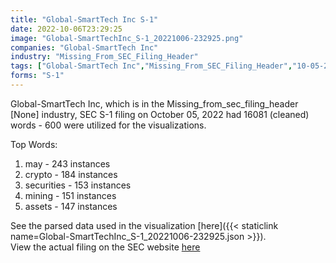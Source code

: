 ```yaml
---
title: "Global-SmartTech Inc S-1"
date: 2022-10-06T23:29:25
image: "Global-SmartTechInc_S-1_20221006-232925.png"
companies: "Global-SmartTech Inc"
industry: "Missing_From_SEC_Filing_Header"
tags: ["Global-SmartTech Inc","Missing_From_SEC_Filing_Header","10-05-2022","S-1"]
forms: "S-1"
---
```

Global-SmartTech Inc, which is in the Missing_from_sec_filing_header [None] industry, SEC S-1 filing on October 05, 2022 had 16081 (cleaned) words - 600 were utilized for the visualizations.

Top Words:
1. may - 243 instances
2. crypto - 184 instances
3. securities - 153 instances
4. mining - 151 instances
5. assets - 147 instances


See the parsed data used in the visualization [here]({{< staticlink name=Global-SmartTechInc_S-1_20221006-232925.json >}}).  
View the actual filing on the SEC website [here](https://www.sec.gov/Archives/edgar/data/1940243/0001940243-22-000002.txt)